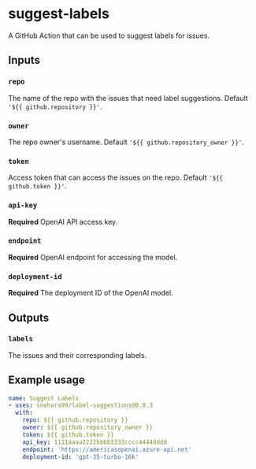 # suggest-labels
A GitHub Action that can be used to suggest labels for issues.

## Inputs

### `repo`

The name of the repo with the issues that need label suggestions. Default `'${{ github.repository }}'`.

### `owner`

The repo owner's username. Default `'${{ github.repository_owner }}'`.

### `token`

Access token that can access the issues on the repo. Default `'${{ github.token }}'`.

### `api-key`

**Required** OpenAI API access key.

### `endpoint`

**Required** OpenAI endpoint for accessing the model.

### `deployment-id`

**Required** The deployment ID of the OpenAI model.


## Outputs

### `labels`

The issues and their corresponding labels.

## Example usage

```yaml
name: Suggest Labels
- uses: snehara99/label-suggestions@0.0.3
  with:
    repo: ${{ github.repository }}
    owner: ${{ github.repository_owner }}
    token: ${{ github.token }}
    api_key: 1111aaaa2222bbbb3333cccc4444dddd
    endpoint: 'https://americasopenai.azure-api.net'
    deployment-id: 'gpt-35-turbo-16k'
```

